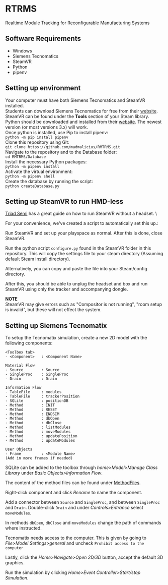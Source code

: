 # RTRMS

Realtime Module Tracking for Reconfigurable Manufacturing Systems

## Software Requirements

- Windows
- Siemens Tecnomatics
- SteamVR
- Python
- pipenv

## Setting up environment

Your computer must have both Siemens Tecnomatics and SteamVR installed.\
Students can download Siemens Tecnomatics for free from their [website](https://www.plm.automation.siemens.com/plmapp/education/plant-simulation/en_us/free-software/student/).\
SteamVR can be found under the <b>Tools</b> section of your Steam library.\
Python should be downloaded and installed from their [website](https://www.python.org/). The newest version (or most versions 3.x) will work.\
Once python is installed, use Pip to install pipenv:\
`python -m pip install pipenv`\
Clone this repository using Git:\
`git clone https://github.com/madmalicius/RMTRMS.git`\
Navigate to the repository and to the Database folder: \
`cd RMTRMS/Database`\
Install the necessary Python packages:\
`python -m pipenv install`\
Activate the virtual environment:\
`python -m pipenv shell`\
Create the database by running the script:\
`python createDatabase.py`

## Setting up SteamVR to run HMD-less

[Triad Semi](http://help.triadsemi.com/steamvr-tracking/steamvr-tracking-without-an-hmd) has a great guide on how to run SteamVR without a headset. \

For your convenience, we've created a script to automatically set this up.:

Run SteamVR and set up your playspace as normal. After this is done, close SteamVR.

Run the python script `configure.py` found in the SteamVR folder in this repository. This will copy the settings file to your steam directory (Assuming default Steam install directory).

Alternatively, you can copy and paste the file into your Steam/config directory.

After this, you should be able to unplug the headset and box and run SteamVR using only the tracker and accompanying dongle.

<b>NOTE</b>\
SteamVR may give errors such as "Compositor is not running", "room setup is invalid", but these will not effect the system.

## Setting up Siemens Tecnomatix

To setup the Tecnomatix simulation, create a new 2D model with the following components:

```
<Toolbox tab>
- <Component>   : <Component Name>

Material Flow
- Source        : Source
- SingleProc    : SingleProc
- Drain         : Drain

Information Flow
- TableFile     : modules
- TableFile     : trackerPosition
- SQLite        : positionDB
- Method        : INIT
- Method        : RESET
- Method        : ENDSIM
- Method        : dbOpen
- Method        : dbClose
- Method        : listModules
- Method        : moveModules
- Method        : updatePosition
- Method        : updateModules

User Objects
- Frame         : <Module Name>
(Add in more frames if needed)

```

SQLite can be added to the toolbox through _home>Model>Manage Class Library_ under _Basic Objects>Information Flow_.

The content of the method files can be found under [MethodFiles](/Tecnomatix/MethodFiles).

Right-click component and click _Rename_ to name the component.

Add a connector between `Source` and `SingleProc`, and between `SingleProc` and `Drain`. Double-click `Drain` and under _Controls>Entrance_ select `moveModules`.

In methods `dbOpen`, `dbClose` and `moveModules` change the path of commands where instructed.

Tecnomatix needs access to the computer. This is given by going to _File>Model Settings>general_ and uncheck `Prohibit access to the computer`

Lastly, click the _Home>Navigate>Open 2D/3D_ button, accept the default 3D graphics.

Run the simulation by clicking _Home>Event Controller>Start/stop Simulation_.
